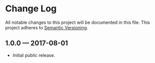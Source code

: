 # Change Log
	
All notable changes to this project will be documented in this file.
This project adheres to [Semantic Versioning](http://semver.org/).

## 1.0.0 — 2017-08-01

- Initial public release.